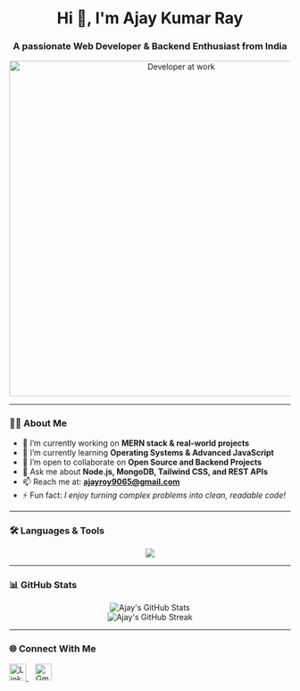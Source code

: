 <h1 align="center">Hi 👋, I'm Ajay Kumar Ray</h1>
<h3 align="center">A passionate Web Developer & Backend Enthusiast from India</h3>

<p align="center">
 <img src="https://cdn.dribbble.com/users/730703/screenshots/6581243/avento.gif" alt="Developer at work" width="600"/>
</p>

---

### 👨‍💻 About Me

- 🔭 I’m currently working on **MERN stack & real-world projects**
- 🌱 I’m currently learning **Operating Systems & Advanced JavaScript**
- 🤝 I’m open to collaborate on **Open Source and Backend Projects**
- 💬 Ask me about **Node.js, MongoDB, Tailwind CSS, and REST APIs**
- 📫 Reach me at: **ajayroy9065@gmail.com**
- ⚡ Fun fact: *I enjoy turning complex problems into clean, readable code!*

---

### 🛠️ Languages & Tools

<p align="center">
  <img src="https://skillicons.dev/icons?i=html,css,js,react,nodejs,express,mongodb,c++,tailwind,bootstrap,git,github,linux,vscode,postman" />
</p>

---

### 📊 GitHub Stats

<p align="center">
  <img src="https://github-readme-stats.vercel.app/api?username=ajay-so&show_icons=true&theme=tokyonight" alt="Ajay's GitHub Stats" />
  <br/>
  <img src="https://streak-stats.demolab.com/?user=ajay-so&theme=tokyonight" alt="Ajay's GitHub Streak" />
</p>

---

### 🌐 Connect With Me

<p align="left">
  <a href="https://www.linkedin.com/in/dev-ajay-kumar" target="_blank">
    <img src="https://cdn-icons-png.flaticon.com/512/174/174857.png" width="30" alt="LinkedIn" />
  </a>
  &nbsp;&nbsp;
  <a href="mailto:ajayroy9065@gmail.com" target="_blank">
    <img src="https://cdn-icons-png.flaticon.com/512/732/732200.png" width="30" alt="Gmail" />
  </a>
</p>
